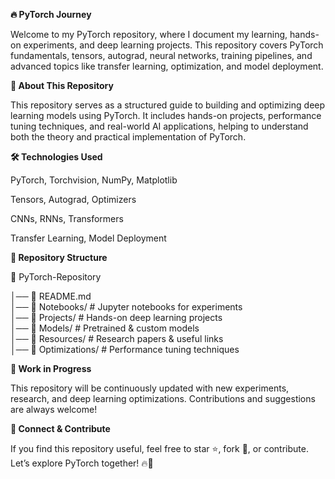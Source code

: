 **🔥 PyTorch Journey**

Welcome to my PyTorch repository, where I document my learning, hands-on experiments, and deep learning projects. This repository covers PyTorch fundamentals, tensors, autograd, neural networks, training pipelines, and advanced topics like transfer learning, optimization, and model deployment.

**📌 About This Repository**

This repository serves as a structured guide to building and optimizing deep learning models using PyTorch. It includes hands-on projects, performance tuning techniques, and real-world AI applications, helping to understand both the theory and practical implementation of PyTorch.

**🛠 Technologies Used**

PyTorch, Torchvision, NumPy, Matplotlib

Tensors, Autograd, Optimizers

CNNs, RNNs, Transformers

Transfer Learning, Model Deployment

**📂 Repository Structure**

📁 PyTorch-Repository

│── 📄 README.md  
│── 📁 Notebooks/           # Jupyter notebooks for experiments  
│── 📁 Projects/            # Hands-on deep learning projects  
│── 📁 Models/              # Pretrained & custom models  
│── 📁 Resources/           # Research papers & useful links  
│── 📁 Optimizations/       # Performance tuning techniques 

**🚧 Work in Progress**

This repository will be continuously updated with new experiments, research, and deep learning optimizations. Contributions and suggestions are always welcome!

**🤝 Connect & Contribute**

If you find this repository useful, feel free to star ⭐, fork 🍴, or contribute. Let’s explore PyTorch together! 🔥🚀
